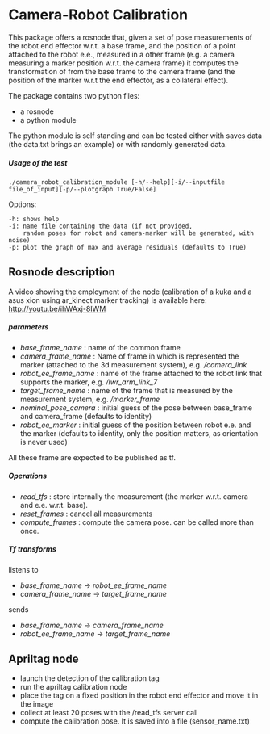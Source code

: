 Camera-Robot Calibration
========================

This package offers a rosnode that, given a set of pose measurements 
of the robot end effector w.r.t. a base frame, and the position of 
a point attached to the robot e.e., measured in a other frame 
(e.g. a camera measuring a marker position w.r.t. the camera frame) 
it computes the transformation of from the base frame to the camera frame 
(and the position of the marker w.r.t the end effector, as a collateral effect).

The package contains two python files:
- a rosnode 
- a python module

The python module is self standing and can be tested either with saves data 
(the data.txt brings an example) or with randomly generated data.

##### Usage of the test
```
./camera_robot_calibration_module [-h/--help][-i/--inputfile file_of_input][-p/--plotgraph True/False]
```

Options:

```
-h: shows help
-i: name file containing the data (if not provided, 
    random poses for robot and camera-marker will be generated, with noise)
-p: plot the graph of max and average residuals (defaults to True)
```

## Rosnode description

A video showing the employment of the node (calibration of a kuka and a asus xion using ar_kinect marker tracking) is available here:
http://youtu.be/ihWAxj-8IWM

#####  parameters

- _base_frame_name_ : name of the common frame
- _camera_frame_name_ : Name of frame in which is represented the marker
 	(attached to the 3d measurement system), e.g. _/camera_link_
- _robot_ee_frame_name_ : name of the frame attached to the robot 
	link that supports the marker, e.g.  _/lwr_arm_link_7_
- _target_frame_name_ : name of the frame that is measured by the measurement system, 
	e.g.  _/marker_frame_ 
- _nominal_pose_camera_ : initial guess of the pose between base_frame 
	and camera_frame (defaults to identity)
- _robot_ee_marker_ : initial guess of the position between robot 
e.e. and the marker (defaults to identity, only the position matters, as orientation is never used)

All these frame are expected to be published as tf.

##### Operations

- _read_tfs_ : store internally the measurement (the marker w.r.t. camera and e.e. w.r.t. base).
- _reset_frames_ : cancel all measurements
- _compute_frames_ : compute the camera pose. can be called more than once.

##### Tf transforms

listens to 
- _base_frame_name_ -> _robot_ee_frame_name_
- _camera_frame_name_ -> _target_frame_name_

sends
- _base_frame_name_ -> _camera_frame_name_
- _robot_ee_frame_name_ -> _target_frame_name_

## Apriltag node

- launch the detection of the calibration tag
- run the apriltag calibration node
- place the tag on a fixed position in the robot end effector and move it in the image
- collect at least 20 poses with the /read_tfs server call
- compute the calibration pose. It is saved into a file (sensor_name.txt)



